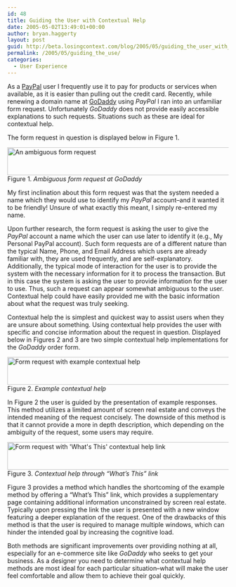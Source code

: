```yaml
---
id: 48
title: Guiding the User with Contextual Help
date: 2005-05-02T13:49:01+00:00
author: bryan.haggerty
layout: post
guid: http://beta.losingcontext.com/blog/2005/05/guiding_the_user_with_contextual_help.php
permalink: /2005/05/guiding_the_use/
categories:
  - User Experience
---
```

As a [PayPal](http://www.paypal.com) user I frequently use it to pay for products or services when available, as it is easier than pulling out the credit card. Recently, while renewing a domain name at [GoDaddy](http://www.godaddy.com) using _PayPal_ I ran into an unfamiliar form request. Unfortunately _GoDaddy_ does not provide easily accessible explanations to such requests. Situations such as these are ideal for contextual help.

The form request in question is displayed below in Figure 1.

<p class="figure-centered">
  <img src="/blog/images/godaddy-original.gif" alt="An ambiguous form request" height="63" width="538" /><br /> Figure 1. <em>Ambiguous form request at GoDaddy</em>
</p>

My first inclination about this form request was that the system needed a name which they would use to identify my _PayPal_ account&#8211;and it wanted it to be friendly! Unsure of what exactly this meant, I simply re-entered my name.

Upon further research, the form request is asking the user to give the _PayPal_ account a name which the user can use later to identify it (e.g., My Personal PayPal account). Such form requests are of a different nature than the typical Name, Phone, and Email Address which users are already familiar with, they are used frequently, and are self-explanatory. Additionally, the typical mode of interaction for the user is to provide the system with the necessary information for it to process the transaction. But in this case the system is asking the user to provide information for the user to use. Thus, such a request can appear somewhat ambiguous to the user. Contextual help could have easily provided me with the basic information about what the request was truly seeking.

Contextual help the is simplest and quickest way to assist users when they are unsure about something. Using contextual help provides the user with specific and concise information about the request in question. Displayed below in Figures 2 and 3 are two simple contextual help implementations for the _GoDaddy_ order form.

<p class="figure-centered">
  <img src="/blog/images/godaddy-example.gif" alt="Form request with example contextual help" height="63" width="538" /><br /> Figure 2. <em>Example contextual help</em>
</p>

In Figure 2 the user is guided by the presentation of example responses. This method utilizes a limited amount of screen real estate and conveys the intended meaning of the request concisely. The downside of this method is that it cannot provide a more in depth description, which depending on the ambiguity of the request, some users may require.

<p class="figure-centered">
  <img src="/blog/images/godaddy-what.gif" alt="Form request with 'What's This' contextual help link" height="63" width="538" /><br /> Figure 3. <em>Contextual help through &#8220;What&#8217;s This&#8221; link</em>
</p>

Figure 3 provides a method which handles the shortcoming of the example method by offering a &#8220;What&#8217;s This&#8221; link, which provides a supplementary page containing additional information unconstrained by screen real estate. Typically upon pressing the link the user is presented with a new window featuring a deeper explanation of the request. One of the drawbacks of this method is that the user is required to manage multiple windows, which can hinder the intended goal by increasing the cognitive load.

Both methods are significant improvements over providing nothing at all, especially for an e-commerce site like _GoDaddy_ who seeks to get your business. As a designer you need to determine what contextual help methods are most ideal for each particular situation&#8211;what will make the user feel comfortable and allow them to achieve their goal quickly.